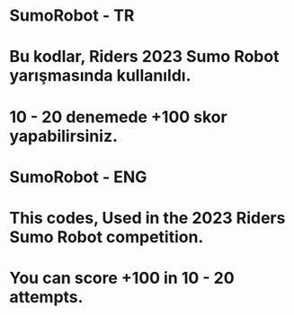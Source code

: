 # SumoRobot - TR
# Bu kodlar, Riders 2023 Sumo Robot yarışmasında kullanıldı.
# 10 - 20 denemede +100 skor yapabilirsiniz.

# SumoRobot - ENG
# This codes, Used in the 2023 Riders Sumo Robot competition.
# You can score +100 in 10 - 20 attempts.
